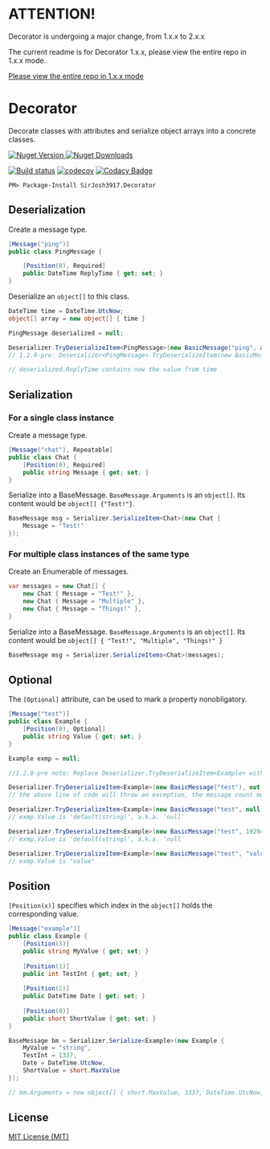 # ATTENTION!

Decorator is undergoing a major change, from 1.x.x to 2.x.x

The current readme is for Decorator 1.x.x, please view the entire repo in 1.x.x mode.

[Please view the entire repo in 1.x.x mode](https://github.com/SirJosh3917/Decorator/tree/bd3954577be2abbb2e358b1345d73c2d5e1ca4ae)

# Decorator

Decorate classes with attributes and serialize object arrays into a concrete classes.

[![Nuget Version](https://img.shields.io/nuget/v/SirJosh3917.Decorator.svg) ![Nuget Downloads](https://img.shields.io/nuget/dt/SirJosh3917.Decorator.svg)](https://www.nuget.org/packages/SirJosh3917.Decorator/)

[![Build status](https://ci.appveyor.com/api/projects/status/6ooio3rqlsbhs1q2?svg=true)](https://ci.appveyor.com/project/SirJosh3917/decorator) [![codecov](https://codecov.io/gh/SirJosh3917/Decorator/branch/master/graph/badge.svg)](https://codecov.io/gh/SirJosh3917/Decorator) [![Codacy Badge](https://api.codacy.com/project/badge/Grade/43061e7f10a04bfd8dd91f185fc1303a)](https://www.codacy.com/app/SirJosh3917/Decorator?utm_source=github.com&amp;utm_medium=referral&amp;utm_content=SirJosh3917/Decorator&amp;utm_campaign=Badge_Grade)

```
PM> Package-Install SirJosh3917.Decorator
```

## Deserialization

Create a message type.

```cs
[Message("ping")]
public class PingMessage {

    [Position(0), Required]
    public DateTime ReplyTime { get; set; }
}
```

Deserialize an `object[]` to this class.

```cs
DateTime time = DateTime.UtcNow;
object[] array = new object[] { time }

PingMessage deserialized = null;

Deserializer.TryDeserializeItem<PingMessage>(new BasicMessage("ping", array), out deserialized);
// 1.2.0-pre: Deserializer<PingMessage>.TryDeserializeItem(new BasicMessage("ping", array), out deserialized);

// deserialized.ReplyTime contains now the value from time
```

## Serialization

### For a single class instance

Create a message type.
```cs
[Message("chat"), Repeatable]
public class Chat {
    [Position(0), Required]
    public string Message { get; set; }
}
```


Serialize into a BaseMessage. ``BaseMessage.Arguments`` is an ``object[]``. Its content would be ``object[] {"Test!"}``.

```cs
BaseMessage msg = Serializer.SerializeItem<Chat>(new Chat {
    Message = "Test!"
});
```

### For multiple class instances of the same type

Create an Enumerable of messages.
```cs
var messages = new Chat[] {
    new Chat { Message = "Test!" },
    new Chat { Message = "Multiple" },
    new Chat { Message = "Things!" },
}
```

Serialize into a BaseMessage. ``BaseMessage.Arguments`` is an ``object[]``. Its content would be ``object[] { "Test!", "Multiple", "Things!" }``

```cs
BaseMessage msg = Serializer.SerializeItems<Chat>(messages);
```

## Optional

The `[Optional]` attribute, can be used to mark a property nonobligatory.

```cs
[Message("test")]
public class Example {
    [Position(0), Optional]
    public string Value { get; set; }
}

Example exmp = null;

//1.2.0-pre note: Replace Deserializer.TryDeserializeItem<Example> with Deserializer<Example>.TryDeserializeItem

Deserializer.TryDeserializeItem<Example>(new BasicMessage("test"), out exmp);
// the above line of code will throw an exception, the message count must be 1

Deserializer.TryDeserializeItem<Example>(new BasicMessage("test", null), out exmp);
// exmp.Value is 'default(string)', a.k.a. 'null'

Deserializer.TryDeserializeItem<Example>(new BasicMessage("test", 1929495), out exmp);
// exmp.Value is 'default(string)', a.k.a. 'null'

Deserializer.TryDeserializeItem<Example>(new BasicMessage("test", "value"), out exmp);
// exmp.Value is "value"
```

## Position

`[Position(x)]` specifies which index in the `object[]` holds the corresponding value.

```cs
[Message("example")]
public class Example {
    [Position(3)]
    public string MyValue { get; set; }
    
    [Position(1)]
    public int TestInt { get; set; }
    
    [Position(2)]
    public DateTime Date { get; set; }
    
    [Position(0)]
    public short ShortValue { get; set; }
}

BaseMessage bm = Serializer.Serialize<Example>(new Example {
    MyValue = "string",
    TestInt = 1337,
    Date = DateTime.UtcNow,
    ShortValue = short.MaxValue
});

// bm.Arguments = new object[] { short.MaxValue, 1337, DateTime.UtcNow, "string" };
```

## License

[MIT License (MIT)](./LICENSE)
